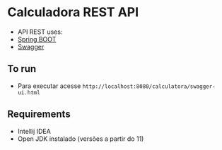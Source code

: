 # Calculadora REST API

- API REST uses:
- [Spring BOOT](https://spring.io/projects/spring-boot)
- [Swagger](https://swagger.io/)

## To run

- Para executar acesse `http://localhost:8080/calculatora/swagger-ui.html`
 
## Requirements
 
- Intellij IDEA
- Open JDK instalado (versões a partir do 11)
 
